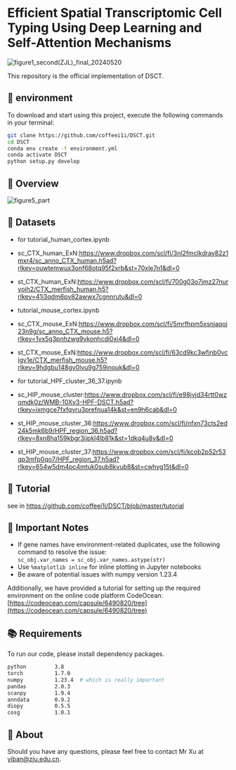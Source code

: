 # Efficient Spatial Transcriptomic Cell Typing Using Deep Learning and Self-Attention Mechanisms
![figure1_second(ZJL)_final_20240520](https://github.com/coffeei1i/DSCT/assets/97372807/f4bac695-1999-47c3-a8d8-6a6a3ca60f1d)


This repository is the official implementation of DSCT.
## 🚨 environment

To download and start using this project, execute the following commands in your terminal:


```bash
git clone https://github.com/coffeei1i/DSCT.git
cd DSCT
conda env create -f environment.yml
conda activate DSCT
python setup.py develop
```


## 🚀 Overview
![figure5_part](https://github.com/user-attachments/assets/f7321537-eb67-48a6-8e35-eead838c0308)




## 🔔 Datasets


- for tutorial_human_cortex.ipynb
- sc_CTX_human_ExN:https://www.dropbox.com/scl/fi/3nl2fmclkdray82z1mxr4/sc_anno_CTX_human.h5ad?rlkey=ouwtemwux3onf68otq95f2xrb&st=70xle7n1&dl=0
- st_CTX_human_ExN:https://www.dropbox.com/scl/fi/700g03o7jmz27nurvoih2/CTX_merfish_human.h5?rlkey=41i3qdm6pv82awwx7cgnnrutu&dl=0
  
- tutorial_mouse_cortex.ipynb
- sc_CTX_mouse_ExN:https://www.dropbox.com/scl/fi/5mrfhpm5xsnjaqoj23n9g/sc_anno_CTX_mouse.h5?rlkey=1vx5g3pnhzwg9vkonhcdi0xi4&dl=0
- st_CTX_mouse_ExN:https://www.dropbox.com/scl/fi/63cd9kc3wfjnb0vcigv1e/CTX_merfish_mouse.h5?rlkey=9hdgbu148gv0lvu9g759inouk&dl=0

- for tutorial_HPF_cluster_36_37.ipynb
- sc_HIP_mouse_cluster:https://www.dropbox.com/scl/fi/e98jvjd34rtt0wzomdk0z/WMB-10Xv3-HPF-DSCT.h5ad?rlkey=ixmgce7fxfqvru3prefnua14k&st=en9h6cab&dl=0
- st_HIP_mouse_cluster_36:https://www.dropbox.com/scl/fi/nfxn73cts2ed24k5mk6b9/HPF_region_36.h5ad?rlkey=8xn8ha159kbgr3iipkl4lb81k&st=1dkq4u8v&dl=0
- st_HIP_mouse_cluster_37:https://www.dropbox.com/scl/fi/kcob2p52r53qp3mfp0qo7/HPF_region_37.h5ad?rlkey=654w5dm4pc4mtuk0sub8kvub8&st=cwhyg15t&dl=0




## 🤖 Tutorial

see in https://github.com/coffeei1i/DSCT/blob/master/tutorial
## 📝 Important Notes

- If gene names have environment-related duplicates, use the following command to resolve the issue:  
  `sc_obj.var_names = sc_obj.var_names.astype(str)`
- Use `%matplotlib inline` for inline plotting in Jupyter notebooks
- Be aware of potential issues with numpy version 1.23.4

Additionally, we have provided a tutorial for setting up the required environment on the online code platform CodeOcean:  
[https://codeocean.com/capsule/6490820/tree](https://codeocean.com/capsule/6490820/tree)

## 📚 Requirements
To run our code, please install dependency packages.
```bash
python         3.8
torch          1.7.0
numpy          1.23.4  # which is really important
pandas         2.0.3
scanpy         1.9.4
anndata        0.9.2
diopy          0.5.5
cosg           1.0.1
```


## 🤝 About

Should you have any questions, please feel free to contact Mr Xu at yiban@zju.edu.cn.


